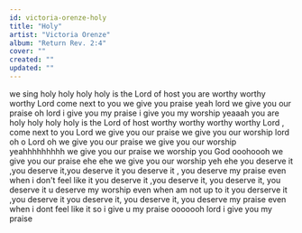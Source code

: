 ```yaml
---
id: victoria-orenze-holy
title: "Holy"
artist: "Victoria Orenze"
album: "Return Rev. 2:4"
cover: ""
created: ""
updated: ""
---
```


we sing holy
holy holy holy
is the Lord of host
you are worthy worthy worthy
Lord come next to you
we give you praise
yeah lord we give you our praise
oh lord i give you my praise
i give you my worship
yeaaah
you are holy holy holy holy
is the Lord of host
worthy worthy worthy worthy
Lord , come next to you
Lord we give you our praise
we give you our worship lord oh o Lord
 oh we give you our praise
we give you our worship
yeahhhhhhhhh
we give you our praise
we worship you God ooohoooh
we give you our praise ehe ehe
we give you our worship yeh ehe
you deserve it ,you deserve it,you deserve it
you deserve it , you deserve my praise even when i don't feel like it
you deserve it ,you deserve it, you deserve it, you deserve it
u deserve my worship even when am not up to it
you derserve it ,you deserve it you deserve it, you deserve it,
you deserve my praise
even when i dont feel like it
so i give u my praise
ooooooh
lord i give you my praise